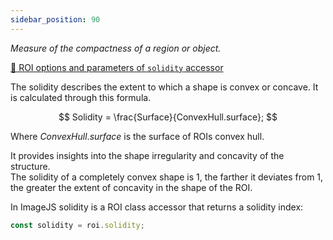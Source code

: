 ```yaml
---
sidebar_position: 90
---
```


_Measure of the compactness of a region or object._

[🔎 ROI options and parameters of `solidity` accessor](https://image-js.github.io/image-js-typescript/classes/Roi.html#solidity 'github.io link')

The solidity describes the extent to which a shape is convex or concave.
It is calculated through this formula.

$$
Solidity = \frac{Surface}{ConvexHull.surface};
$$

Where $ConvexHull.surface$ is the surface of ROIs convex hull.

It provides insights into the shape irregularity and concavity of the structure.  
The solidity of a completely convex shape is 1, the farther it deviates from 1, the greater the extent of concavity in the shape of the ROI.

In ImageJS solidity is a ROI class accessor that returns a solidity index:

```ts
const solidity = roi.solidity;
```
